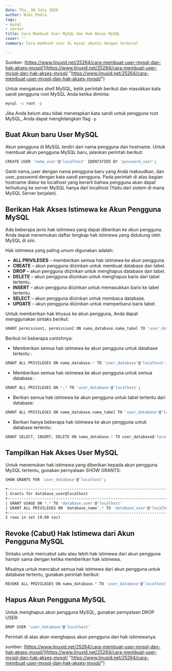 ```yaml
---
date: Thu, 30 July 2020
author: Niki Pedia
tags:
- mysql
- server
title: Cara Membuat User MySQL dan Hak Akses MySQL
cover: ''
summary: Cara membuat user di mysql ubuntu dengan terminal

---
```

Sumber: [https://www.linuxid.net/25264/cara-membuat-user-mysql-dan-hak-akses-mysql/](https://www.linuxid.net/25264/cara-membuat-user-mysql-dan-hak-akses-mysql/ "https://www.linuxid.net/25264/cara-membuat-user-mysql-dan-hak-akses-mysql/")

Untuk mengakses shell MySQL, ketik perintah berikut dan masukkan kata sandi pengguna root MySQL Anda ketika diminta:

```bash
mysql -u root -p
```

Jika Anda belum atau tidak menetapkan kata sandi untuk pengguna root MySQL, Anda dapat menghilangkan flag `-p`

## Buat Akun baru User MySQL

Akun pengguna di MySQL terdiri dari nama pengguna dan hostname.
Untuk membuat akun pengguna MySQL baru, jalankan perintah berikut:

```bash
CREATE USER 'nama_user'@'localhost' IDENTIFIED BY 'password_user';
```

Ganti nama_user dengan nama pengguna baru yang Anda maksudkan, dan user_password dengan kata sandi pengguna. Pada perintah di atas bagian hostname diatur ke localhost yang berarti bahwa pengguna akan dapat terhubung ke server MySQL hanya dari localhost (Yaitu dari sistem di mana MySQL Server berjalan).

## Berikan Hak Akses Istimewa ke Akun Pengguna MySQL

Ada beberapa jenis hak istimewa yang dapat diberikan ke akun pengguna. Anda dapat menemukan daftar lengkap hak istimewa yang didukung oleh MySQL di sini.

Hak istimewa yang paling umum digunakan adalah:

* **ALL PRIVILEGES** – memberikan semua hak istimewa ke akun pengguna.
* **CREATE** – akun pengguna diizinkan untuk membuat database dan tabel.
* **DROP** – akun pengguna diizinkan untuk menghapus database dan tabel.
* **DELETE** – akun pengguna diizinkan untuk menghapus baris dari tabel tertentu.
* **INSERT** – akun pengguna diizinkan untuk memasukkan baris ke tabel tertentu.
* **SELECT** – akun pengguna diizinkan untuk membaca database.
* **UPDATE** – akun pengguna diizinkan untuk memperbarui baris tabel.

Untuk memberikan hak khusus ke akun pengguna, Anda dapat menggunakan sintaks berikut:

```bash
GRANT permission1, permission2 ON nama_database.nama_tabel TO 'user_database'@'localhost';
```

Berikut ini beberapa contohnya:

* Memberikan semua hak istimewa ke akun pengguna untuk database tertentu :

```bash
GRANT ALL PRIVILEGES ON nama_database.* TO 'user_database'@'localhost';
```

* Memberikan semua hak istimewa ke akun pengguna untuk semua database :

```bash
GRANT ALL PRIVILEGES ON *.* TO 'user_database'@'localhost';
```

* Berikan semua hak istimewa ke akun pengguna untuk tabel tertentu dari database:

```bash
GRANT ALL PRIVILEGES ON nama_database.nama_tabel TO 'user_database'@'localhost';
```

* Berikan hanya beberapa hak istimewa ke akun pengguna untuk database tertentu:

```bash
GRANT SELECT, INSERT, DELETE ON nama_database.* TO user_database@'localhost';
```

## Tampilkan Hak Akses User MySQL

Untuk menemukan hak istimewa yang diberikan kepada akun pengguna MySQL tertentu, gunakan pernyataan SHOW GRANTS:

```bash
SHOW GRANTS FOR 'user_database'@'localhost';
```

```bash
+---------------------------------------------------------------------------+
| Grants for database_user@localhost                                       |
+---------------------------------------------------------------------------+
| GRANT USAGE ON *.* TO 'database_user'@'localhost'                        |
| GRANT ALL PRIVILEGES ON `database_name`.* TO 'database_user'@'localhost' |
+---------------------------------------------------------------------------+
2 rows in set (0.00 sec)
```

## Revoke (Cabut) Hak Istimewa dari Akun Pengguna MySQL

Sintaks untuk mencabut satu atau lebih hak istimewa dari akun pengguna hampir sama dengan ketika memberikan hak istimewa.

Misalnya untuk mencabut semua hak istimewa dari akun pengguna untuk database tertentu, gunakan perintah berikut:

```bash
REVOKE ALL PRIVILEGES ON nama_database.* TO 'user_database'@'localhost';
```

## Hapus Akun Pengguna MySQL

Untuk menghapus akun pengguna MySQL, gunakan pernyataan DROP USER:

```bash
DROP USER 'user_database'@'localhost'
```

Perintah di atas akan menghapus akun pengguna dan hak istimewanya.

sumber: [https://www.linuxid.net/25264/cara-membuat-user-mysql-dan-hak-akses-mysql/](https://www.linuxid.net/25264/cara-membuat-user-mysql-dan-hak-akses-mysql/ "https://www.linuxid.net/25264/cara-membuat-user-mysql-dan-hak-akses-mysql/")